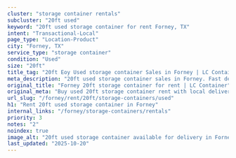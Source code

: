 ```yaml
---
cluster: "storage container rentals"
subcluster: "20ft used"
keyword: "20ft used storage container for rent Forney, TX"
intent: "Transactional-Local"
page_type: "Location-Product"
city: "Forney, TX"
service_type: "storage container"
condition: "Used"
size: "20ft"
title_tag: "20ft Eoy Used storage container Sales in Forney | LC Container"
meta_description: "20ft used storage container sales in Forney. Fast delivery, competitive pricing. Serving storage containers area. Quote ID: YHY. Call (214) 524-4168 for your free quote today."
original_title: "Forney 20ft storage container for rent | LC Container"
original_meta: "Buy used 20ft storage container rent with local delivery in Forney, TX. LC Container — local Since 2003. Request a fast quote today."
url_slug: "/forney/rent/20ft/storage-containers/used"
h1: "Rent 20ft used storage container in Forney"
internal_links: "/forney/storage-containers/rentals"
priority: 3
notes: "2"
noindex: true
image_alt: "20ft used storage container available for delivery in Forney"
last_updated: "2025-10-20"
---
```


<!-- TODO: Add unique city/inventory copy, images, and internal links here. -->
